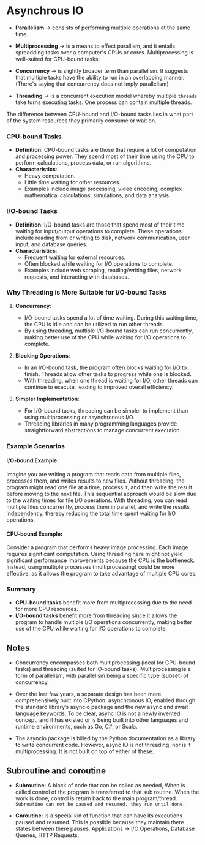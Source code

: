 # Asynchrous IO

- **Parallelism** -> consists of performing multiple operations at the same time.

- **Multiprocessing** -> is a means to effect parallism, and it entails spreadding tasks over a computer's CPUs or cores. Multiprocessing is well-suited for CPU-bound tasks:

- **Concurrency** -> is slightly broader term than parallelism. It suggests that multiple tasks have the ability to run in an overlapping manner. (There's saying that concurrency does not imply parallelism)

- **Threading** -> is a concurrent execution model whereby multiple `threads` take turns executing tasks. One process can contain multiple threads.

The difference between CPU-bound and I/O-bound tasks lies in what part of the system resources they primarily consume or wait on.

### CPU-bound Tasks
- **Definition**: CPU-bound tasks are those that require a lot of computation and processing power. They spend most of their time using the CPU to perform calculations, process data, or run algorithms.
- **Characteristics**:
  - Heavy computation.
  - Little time waiting for other resources.
  - Examples include image processing, video encoding, complex mathematical calculations, simulations, and data analysis.

### I/O-bound Tasks
- **Definition**: I/O-bound tasks are those that spend most of their time waiting for input/output operations to complete. These operations include reading from or writing to disk, network communication, user input, and database queries.
- **Characteristics**:
  - Frequent waiting for external resources.
  - Often blocked while waiting for I/O operations to complete.
  - Examples include web scraping, reading/writing files, network requests, and interacting with databases.

### Why Threading is More Suitable for I/O-bound Tasks
1. **Concurrency**:
   - I/O-bound tasks spend a lot of time waiting. During this waiting time, the CPU is idle and can be utilized to run other threads.
   - By using threading, multiple I/O-bound tasks can run concurrently, making better use of the CPU while waiting for I/O operations to complete.

2. **Blocking Operations**:
   - In an I/O-bound task, the program often blocks waiting for I/O to finish. Threads allow other tasks to progress while one is blocked.
   - With threading, when one thread is waiting for I/O, other threads can continue to execute, leading to improved overall efficiency.

3. **Simpler Implementation**:
   - For I/O-bound tasks, threading can be simpler to implement than using multiprocessing or asynchronous I/O.
   - Threading libraries in many programming languages provide straightforward abstractions to manage concurrent execution.

### Example Scenarios

#### I/O-bound Example:
Imagine you are writing a program that reads data from multiple files, processes them, and writes results to new files. Without threading, the program might read one file at a time, process it, and then write the result before moving to the next file. This sequential approach would be slow due to the waiting times for file I/O operations. With threading, you can read multiple files concurrently, process them in parallel, and write the results independently, thereby reducing the total time spent waiting for I/O operations.

#### CPU-bound Example:
Consider a program that performs heavy image processing. Each image requires significant computation. Using threading here might not yield significant performance improvements because the CPU is the bottleneck. Instead, using multiple processes (multiprocessing) could be more effective, as it allows the program to take advantage of multiple CPU cores.

### Summary
- **CPU-bound tasks** benefit more from multiprocessing due to the need for more CPU resources.
- **I/O-bound tasks** benefit more from threading since it allows the program to handle multiple I/O operations concurrently, making better use of the CPU while waiting for I/O operations to complete.

## Notes

- Concurrency encompasses both multiprocessing (ideal for CPU-bound tasks) and threading (suited for IO-bound tasks). Multiprocessing is a form of parallelism, with parallelism being a specific type (subset) of concurrency.

- Over the last few years, a separate design has been more comprehensively built into CPython: asynchronous IO, enabled through the standard library’s asyncio package and the new async and await language keywords. To be clear, async IO is not a newly invented concept, and it has existed or is being built into other languages and runtime environments, such as Go, C#, or Scala.

- The asyncio package is billed by the Python documentation as a library to write concurrent code. However, async IO is not threading, nor is it multiprocessing. It is not built on top of either of these.


## Subroutine and coroutine

- **Subroutine**: A block of code that can be called as needed, When is called control of the program is transferred to that sub routine. When the work is done, control is return back to the main program/thread. `Subroutine can not be paused and resumed, they run until done.`

- **Coroutine**: Is a special kin of function that can have its executions paused and resumed. This is possible because they maintain there states between there pauses. Applications -> I/O Operations, Database Queries, HTTP Requests.